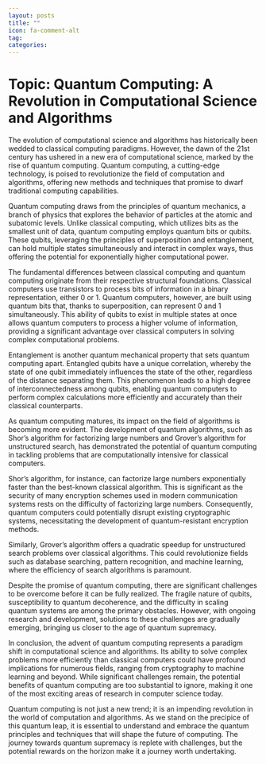 ```yaml
---
layout: posts
title: ""
icon: fa-comment-alt
tag: 
categories: 
---
```


# Topic: Quantum Computing: A Revolution in Computational Science and Algorithms

The evolution of computational science and algorithms has historically been wedded to classical computing paradigms. However, the dawn of the 21st century has ushered in a new era of computational science, marked by the rise of quantum computing. Quantum computing, a cutting-edge technology, is poised to revolutionize the field of computation and algorithms, offering new methods and techniques that promise to dwarf traditional computing capabilities.

Quantum computing draws from the principles of quantum mechanics, a branch of physics that explores the behavior of particles at the atomic and subatomic levels. Unlike classical computing, which utilizes bits as the smallest unit of data, quantum computing employs quantum bits or qubits. These qubits, leveraging the principles of superposition and entanglement, can hold multiple states simultaneously and interact in complex ways, thus offering the potential for exponentially higher computational power.

The fundamental differences between classical computing and quantum computing originate from their respective structural foundations. Classical computers use transistors to process bits of information in a binary representation, either 0 or 1. Quantum computers, however, are built using quantum bits that, thanks to superposition, can represent 0 and 1 simultaneously. This ability of qubits to exist in multiple states at once allows quantum computers to process a higher volume of information, providing a significant advantage over classical computers in solving complex computational problems.

Entanglement is another quantum mechanical property that sets quantum computing apart. Entangled qubits have a unique correlation, whereby the state of one qubit immediately influences the state of the other, regardless of the distance separating them. This phenomenon leads to a high degree of interconnectedness among qubits, enabling quantum computers to perform complex calculations more efficiently and accurately than their classical counterparts.

As quantum computing matures, its impact on the field of algorithms is becoming more evident. The development of quantum algorithms, such as Shor’s algorithm for factorizing large numbers and Grover’s algorithm for unstructured search, has demonstrated the potential of quantum computing in tackling problems that are computationally intensive for classical computers.

Shor’s algorithm, for instance, can factorize large numbers exponentially faster than the best-known classical algorithm. This is significant as the security of many encryption schemes used in modern communication systems rests on the difficulty of factorizing large numbers. Consequently, quantum computers could potentially disrupt existing cryptographic systems, necessitating the development of quantum-resistant encryption methods.

Similarly, Grover’s algorithm offers a quadratic speedup for unstructured search problems over classical algorithms. This could revolutionize fields such as database searching, pattern recognition, and machine learning, where the efficiency of search algorithms is paramount.

Despite the promise of quantum computing, there are significant challenges to be overcome before it can be fully realized. The fragile nature of qubits, susceptibility to quantum decoherence, and the difficulty in scaling quantum systems are among the primary obstacles. However, with ongoing research and development, solutions to these challenges are gradually emerging, bringing us closer to the age of quantum supremacy.

In conclusion, the advent of quantum computing represents a paradigm shift in computational science and algorithms. Its ability to solve complex problems more efficiently than classical computers could have profound implications for numerous fields, ranging from cryptography to machine learning and beyond. While significant challenges remain, the potential benefits of quantum computing are too substantial to ignore, making it one of the most exciting areas of research in computer science today.

Quantum computing is not just a new trend; it is an impending revolution in the world of computation and algorithms. As we stand on the precipice of this quantum leap, it is essential to understand and embrace the quantum principles and techniques that will shape the future of computing. The journey towards quantum supremacy is replete with challenges, but the potential rewards on the horizon make it a journey worth undertaking.